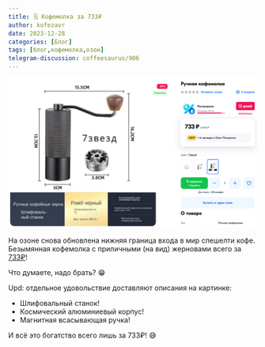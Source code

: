 ```yaml
---
title: 🗒 Кофемолка за 733₽
author: kofezavr
date: 2023-12-28
categories: [Блог]
tags: [блог,кофемолка,озон]
telegram-discussion: coffeesaurus/906
--- 
```

![Кофемолка за 733₽](/assets/img/posts/23/12/733.jpg)

На озоне снова обновлена нижняя граница входа в мир спешелти кофе. Безымянная кофемолка с приличными (на вид) жерновами всего за [733₽](https://www.ozon.ru/product/ruchnaya-kofemolka-1335987582/)!

Что думаете, надо брать? 😁

Upd: отдельное удовольствие доставляют описания на картинке:
   - Шлифовальный станок!
   - Космический алюминиевый корпус!
   - Магнитная всасывающая ручка!

И всё это богатство всего лишь за 733₽! 😅